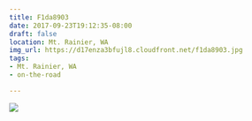 ```yaml
---
title: F1da8903
date: 2017-09-23T19:12:35-08:00
draft: false
location: Mt. Rainier, WA
img_url: https://d17enza3bfujl8.cloudfront.net/f1da8903.jpg
tags:
- Mt. Rainier, WA
- on-the-road

---
```


![](https://d17enza3bfujl8.cloudfront.net/f1da8903.jpg)
